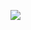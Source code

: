 <a target="_blank" id="deploy-to-azure"  href="https://portal.azure.com/#create/Microsoft.Template/uri/https%3A%2F%2Fraw.githubusercontent.com%2FDutchAzureMeetup%2FBigDataIngestion1%2Ffeature%2FAzureButton%2Fsrc%2FAzureInfrastructure%2Fazuredeploy.json"><img src="http://azuredeploy.net/deploybutton.png"/></a>
